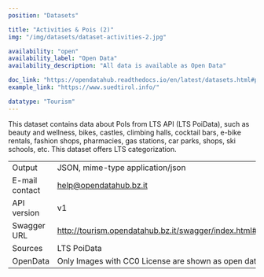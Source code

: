 ```yaml
---
position: "Datasets"

title: "Activities & Pois (2)"
img: "/img/datasets/dataset-activities-2.jpg"

availability: "open"
availability_label: "Open Data"
availability_description: "All data is available as Open Data"

doc_link: "https://opendatahub.readthedocs.io/en/latest/datasets.html#poi-dataset"
example_link: "https://www.suedtirol.info/"

datatype: "Tourism"
---
```


This dataset contains data about PoIs from LTS API (LTS PoiData), such as beauty and wellness, bikes, castles, climbing halls, cocktail bars, e-bike rentals, fashion shops, pharmacies, gas stations, car parks, shops, ski schools, etc. This dataset offers LTS categorization.

|                |                                                        |
| :------------- | ------------------------------------------------------ |
| Output         | JSON, mime-type application/json                       |
| E-mail contact | help@opendatahub.bz.it                                 |
| API version    | v1                                                     |
| Swagger URL    | http://tourism.opendatahub.bz.it/swagger/index.html#/Poi |
| Sources        | LTS PoiData                                            |
| OpenData       | Only Images with CC0 License are shown as open data.   |
